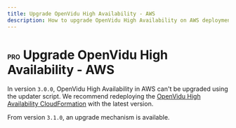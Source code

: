 ```yaml
---
title: Upgrade OpenVidu High Availability - AWS
description: How to upgrade OpenVidu High Availability on AWS deployments
---
```


# <span class="openvidu-tag openvidu-pro-tag" style="font-size: .5em">PRO</span> Upgrade OpenVidu High Availability - AWS

In version `3.0.0`, OpenVidu High Availability in AWS can't be upgraded using the updater script. We recommend redeploying the [OpenVidu High Availability CloudFormation](../aws/install.md) with the latest version.

From version `3.1.0`, an upgrade mechanism is available.
